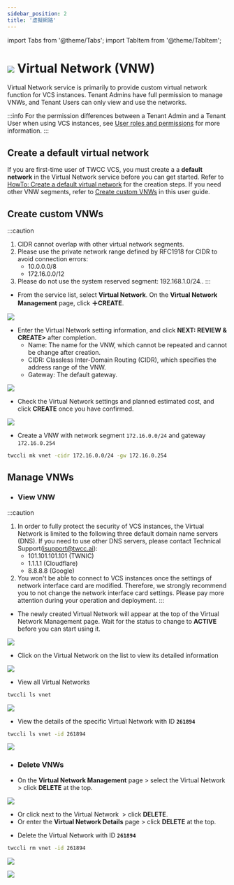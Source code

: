 ```yaml
---
sidebar_position: 2
title: '虛擬網路'
---
```


import Tabs from '@theme/Tabs';
import TabItem from '@theme/TabItem';

# ![](https://cos.twcc.ai/SYS-MANUAL/uploads/upload_c7ecced96f77b12664677d4cef97a3cc.png) Virtual Network (VNW)

Virtual Network service is primarily to provide custom virtual network function for VCS instances. Tenant Admins have full permission to manage VNWs, and Tenant Users can only view and use the networks.

:::info
For the permission differences between a Tenant Admin and a Tenant User when using VCS instances, see [<ins>User roles and permissions</ins>](https://man.twcc.ai/@twccdocs/role-main-en/https%3A%2F%2Fman.twcc.ai%2F%40twccdocs%2Frole-compute-en#虛擬運算服務) for more information.
:::

## Create a default virtual network

If you are first-time user of TWCC VCS, you must create a a **default network** in the Virtual Network service before you can get started. Refer to [<ins>HowTo: Create a default virtual network</ins>](https://man.twcc.ai/@twccdocs/howto-vnw-create-default-network-en) for the creation steps. If you need other VNW segments, refer to [<ins>Create custom VNWs</ins>](#建立自訂虛擬網路) in this user guide.

## Create custom VNWs

:::caution
1. CIDR cannot overlap with other virtual network segments.
2. Please use the private network range defined by RFC1918 for CIDR to avoid connection errors:
    - 10.0.0.0/8
    - 172.16.0.0/12
3. Please do not use the system reserved segment: 192.168.1.0/24..
:::


<Tabs>

<TabItem value="TWCC Portal" label="TWCC Portal">

* From the service list, select **Virtual Network**. On the **Virtual Network Management** page, click **＋CREATE**.


![](https://cos.twcc.ai/SYS-MANUAL/uploads/upload_b81c1fed1db661d9721d6c9725e447bb.png)


* Enter the Virtual Network setting information, and click **NEXT: REVIEW & CREATE>** after completion.
    * Name: The name for the VNW, which cannot be repeated and cannot be change after creation.
    * CIDR: Classless Inter-Domain Routing (CIDR), which specifies the address range of the VNW.
    * Gateway: The default gateway.


![](https://cos.twcc.ai/SYS-MANUAL/uploads/upload_f994e06a33baac5cbfa0a62497495d96.png)


* Check the Virtual Network settings and planned estimated cost, and click **CREATE** once you have confirmed.

![](https://cos.twcc.ai/SYS-MANUAL/uploads/upload_6755c7670a9ff7809c1508fea511a383.png)



</TabItem>

<TabItem value="TWCC CLI" label="TWCC CLI">


- Create a VNW with network segment `172.16.0.0/24` and gateway `172.16.0.254`
```bash
twccli mk vnet -cidr 172.16.0.0/24 -gw 172.16.0.254
```
</TabItem>

</Tabs>



## Manage VNWs

- ### View VNW

:::caution
1. In order to fully protect the security of VCS instances, the Virtual Network is limited to the following three default domain name servers (DNS). If you need to use other DNS servers, please contact Technical Support(isupport@twcc.ai):
    - 101.101.101.101 (TWNIC)
    - 1.1.1.1 (Cloudflare)
    - 8.8.8.8 (Google)
2. You won't be able to connect to VCS instances once the settings of network interface card are modified. Therefore, we strongly recommend you to not change the network interface card settings. Please pay more attention during your operation and deployment.
:::

<Tabs>

<TabItem value="TWCC Portal" label="TWCC Portal">

* The newly created Virtual Network will appear at the top of the Virtual Network Management page. Wait for the status to change to **ACTIVE** before you can start using it.

![](https://cos.twcc.ai/SYS-MANUAL/uploads/upload_47d279d7929ab66b7d9634c91df2e81c.png)


* Click on the Virtual Network on the list to view its detailed information

![](https://cos.twcc.ai/SYS-MANUAL/uploads/upload_d7b73695e028c76f0c10c59c472d587a.png)

</TabItem>

<TabItem value="TWCC CLI" label="TWCC CLI">

- View all Virtual Networks
```bash
twccli ls vnet
```
![](https://cos.twcc.ai/SYS-MANUAL/uploads/upload_22c4fb8cc6f57701ebd4ea204cf24dd3.png)

- View the details of the specific Virtual Network with ID **`261894`**
```bash
twccli ls vnet -id 261894
```
![](https://cos.twcc.ai/SYS-MANUAL/uploads/upload_e50cd7936738b7be4055b0212adf4d21.png)

</TabItem>

</Tabs>



- ### Delete VNWs

<Tabs>

<TabItem value="TWCC Portal" label="TWCC Portal">

* On the **Virtual Network Management** page > select the Virtual Network > click **DELETE** at the top.


![](https://cos.twcc.ai/SYS-MANUAL/uploads/upload_741928dd481b2f582e7dc3ddc9329fba.png)


- Or click <i class="fa fa-ellipsis-v fa-20" aria-hidden="true"></i> next to the Virtual Network &nbsp;> click **DELETE**.
- Or enter the **Virtual Network Details** page > click **DELETE** at the top.


</TabItem>

<TabItem value="TWCC CLI" label="TWCC CLI">


- Delete the Virtual Network with ID **`261894`**
```bash
twccli rm vnet -id 261894
```
![](https://cos.twcc.ai/SYS-MANUAL/uploads/upload_0c4cfd1922b2c8d9e112138bd119b29d.png)


![](https://cos.twcc.ai/SYS-MANUAL/uploads/upload_f0d90990195ff56580020b195dd744be.png)

</TabItem>

</Tabs>